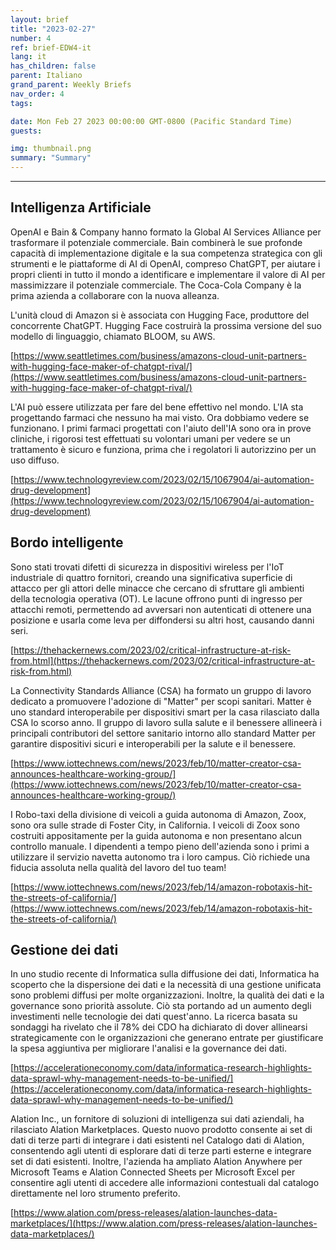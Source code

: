 ```yaml
---
layout: brief
title: "2023-02-27"
number: 4
ref: brief-EDW4-it
lang: it
has_children: false
parent: Italiano
grand_parent: Weekly Briefs
nav_order: 4
tags:

date: Mon Feb 27 2023 00:00:00 GMT-0800 (Pacific Standard Time)
guests:

img: thumbnail.png
summary: "Summary"
---
```




---

## Intelligenza Artificiale

OpenAI e Bain & Company hanno formato la Global AI Services Alliance per trasformare il potenziale commerciale. Bain combinerà le sue profonde capacità di implementazione digitale e la sua competenza strategica con gli strumenti e le piattaforme di AI di OpenAI, compreso ChatGPT, per aiutare i propri clienti in tutto il mondo a identificare e implementare il valore di AI per massimizzare il potenziale commerciale. The Coca-Cola Company è la prima azienda a collaborare con la nuova alleanza.

L'unità cloud di Amazon si è associata con Hugging Face, produttore del concorrente ChatGPT. Hugging Face costruirà la prossima versione del suo modello di linguaggio, chiamato BLOOM, su AWS.

[https://www.seattletimes.com/business/amazons-cloud-unit-partners-with-hugging-face-maker-of-chatgpt-rival/](https://www.seattletimes.com/business/amazons-cloud-unit-partners-with-hugging-face-maker-of-chatgpt-rival/)

L'AI può essere utilizzata per fare del bene effettivo nel mondo. L'IA sta progettando farmaci che nessuno ha mai visto. Ora dobbiamo vedere se funzionano. I primi farmaci progettati con l'aiuto dell'IA sono ora in prove cliniche, i rigorosi test effettuati su volontari umani per vedere se un trattamento è sicuro e funziona, prima che i regolatori li autorizzino per un uso diffuso.

[https://www.technologyreview.com/2023/02/15/1067904/ai-automation-drug-development](https://www.technologyreview.com/2023/02/15/1067904/ai-automation-drug-development)

## Bordo intelligente

Sono stati trovati difetti di sicurezza in dispositivi wireless per l'IoT industriale di quattro fornitori, creando una significativa superficie di attacco per gli attori delle minacce che cercano di sfruttare gli ambienti della tecnologia operativa (OT). Le lacune offrono punti di ingresso per attacchi remoti, permettendo ad avversari non autenticati di ottenere una posizione e usarla come leva per diffondersi su altri host, causando danni seri.

[https://thehackernews.com/2023/02/critical-infrastructure-at-risk-from.html](https://thehackernews.com/2023/02/critical-infrastructure-at-risk-from.html)

La Connectivity Standards Alliance (CSA) ha formato un gruppo di lavoro dedicato a promuovere l'adozione di "Matter" per scopi sanitari. Matter è uno standard interoperabile per dispositivi smart per la casa rilasciato dalla CSA lo scorso anno. Il gruppo di lavoro sulla salute e il benessere allineerà i principali contributori del settore sanitario intorno allo standard Matter per garantire dispositivi sicuri e interoperabili per la salute e il benessere.

[https://www.iottechnews.com/news/2023/feb/10/matter-creator-csa-announces-healthcare-working-group/](https://www.iottechnews.com/news/2023/feb/10/matter-creator-csa-announces-healthcare-working-group/)

I Robo-taxi della divisione di veicoli a guida autonoma di Amazon, Zoox, sono ora sulle strade di Foster City, in California. I veicoli di Zoox sono costruiti appositamente per la guida autonoma e non presentano alcun controllo manuale. I dipendenti a tempo pieno dell'azienda sono i primi a utilizzare il servizio navetta autonomo tra i loro campus. Ciò richiede una fiducia assoluta nella qualità del lavoro del tuo team!

[https://www.iottechnews.com/news/2023/feb/14/amazon-robotaxis-hit-the-streets-of-california/](https://www.iottechnews.com/news/2023/feb/14/amazon-robotaxis-hit-the-streets-of-california/)

## Gestione dei dati

In uno studio recente di Informatica sulla diffusione dei dati, Informatica ha scoperto che la dispersione dei dati e la necessità di una gestione unificata sono problemi diffusi per molte organizzazioni. Inoltre, la qualità dei dati e la governance sono priorità assolute. Ciò sta portando ad un aumento degli investimenti nelle tecnologie dei dati quest'anno. La ricerca basata su sondaggi ha rivelato che il 78% dei CDO ha dichiarato di dover allinearsi strategicamente con le organizzazioni che generano entrate per giustificare la spesa aggiuntiva per migliorare l'analisi e la governance dei dati.

[https://accelerationeconomy.com/data/informatica-research-highlights-data-sprawl-why-management-needs-to-be-unified/](https://accelerationeconomy.com/data/informatica-research-highlights-data-sprawl-why-management-needs-to-be-unified/)

Alation Inc., un fornitore di soluzioni di intelligenza sui dati aziendali, ha rilasciato Alation Marketplaces. Questo nuovo prodotto consente ai set di dati di terze parti di integrare i dati esistenti nel Catalogo dati di Alation, consentendo agli utenti di esplorare dati di terze parti esterne e integrare set di dati esistenti. Inoltre, l'azienda ha ampliato Alation Anywhere per Microsoft Teams e Alation Connected Sheets per Microsoft Excel per consentire agli utenti di accedere alle informazioni contestuali dal catalogo direttamente nel loro strumento preferito.

[https://www.alation.com/press-releases/alation-launches-data-marketplaces/](https://www.alation.com/press-releases/alation-launches-data-marketplaces/)


